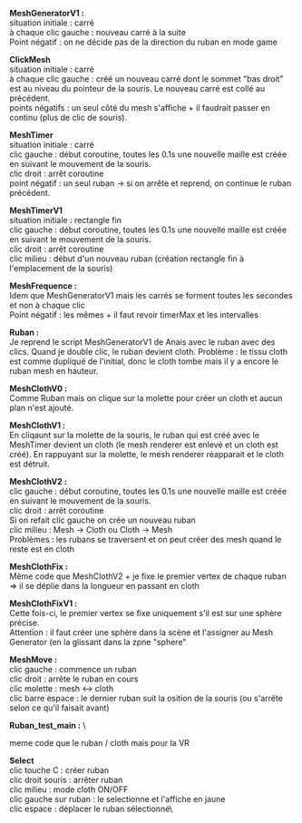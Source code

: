 **MeshGeneratorV1 :** \
situation initiale : carré \
à chaque clic gauche : nouveau carré à la suite \
Point négatif : on ne décide pas de la direction du ruban en mode game 

**ClickMesh** \
situation initiale : carré \
à chaque clic gauche : créé un nouveau carré dont le sommet "bas droit" est au niveau du pointeur de la souris. Le nouveau carré est collé au précédent.\
points négatifs : un seul côté du mesh s'affiche + il faudrait passer en continu (plus de clic de souris). 

**MeshTimer**\
situation initiale : carré\
clic gauche : début coroutine, toutes les 0.1s une nouvelle maille est créée en suivant le mouvement de la souris.\
clic droit : arrêt coroutine\
point négatif : un seul ruban -> si on arrête et reprend, on continue le ruban précédent.


**MeshTimerV1**\
situation initiale : rectangle fin\
clic gauche : début coroutine, toutes les 0.1s une nouvelle maille est créée en suivant le mouvement de la souris.\
clic droit : arrêt coroutine\
clic milieu : début d'un nouveau ruban (création rectangle fin à l'emplacement de la souris)

**MeshFrequence :** \
Idem que MeshGeneratorV1 mais les carrés se forment toutes les secondes et non à chaque clic \
Point négatif : les mêmes + il faut revoir timerMax et les intervalles

**Ruban :** \
Je reprend le script MeshGeneratorV1 de Anais avec le ruban avec des clics. Quand je double clic, le ruban devient cloth. 
Problème : le tissu cloth est comme dupliqué de l'initial, donc le cloth tombe mais il y a encore le ruban mesh en hauteur.

**MeshClothV0 :** \
Comme Ruban mais on clique sur la molette pour créer un cloth et aucun plan n'est ajouté. 

**MeshClothV1 :** \
En cliqaunt sur la molette de la souris, le ruban qui est créé avec le MeshTimer devient un cloth (le mesh renderer est enlevé et un cloth est créé). En rappuyant sur la molette, le mesh renderer réapparait et le cloth est détruit.

**MeshClothV2 :** \
clic gauche : début coroutine, toutes les 0.1s une nouvelle maille est créée en suivant le mouvement de la souris.\
clic droit : arrêt coroutine\
Si on refait clic gauche on crée un nouveau ruban\
clic milieu : Mesh -> Cloth ou Cloth -> Mesh\
Problèmes : les rubans se traversent et on peut créer des mesh quand le reste est en cloth 

**MeshClothFix :** \
Même code que MeshClothV2 + je fixe le premier vertex de chaque ruban => il se déplie dans la longueur en passant en cloth 

**MeshClothFixV1 :** \
Cette fois-ci, le premier vertex se fixe uniquement s'il est sur une sphère précise. \
Attention : il faut créer une sphère dans la scène et l'assigner au Mesh Generator (en la glissant dans la zpne "sphere" 

**MeshMove :** \
clic gauche : commence un ruban \
clic droit : arrête le ruban en cours \
clic molette : mesh <-> cloth \
clic barre espace : le dernier ruban suit la osition de la souris (ou s'arrête selon ce qu'il faisait avant)

**Ruban_test_main :** \

meme code que le ruban / cloth mais pour la VR

**Select** \
clic touche C : créer ruban \
clic droit souris : arrêter ruban \
clic milieu : mode cloth ON/OFF \
clic gauche sur ruban  : le selectionne et l'affiche en jaune \
clic espace : déplacer le ruban sélectionné\
